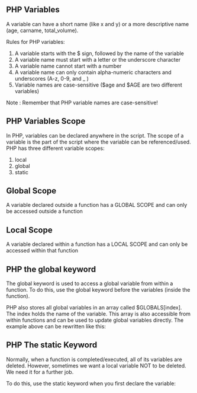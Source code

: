 PHP Variables
--------------
A variable can have a short name (like x and y) or a more descriptive name (age, carname, total_volume).

Rules for PHP variables:
1. A variable starts with the $ sign, followed by the name of the variable
2. A variable name must start with a letter or the underscore character
3. A variable name cannot start with a number
4. A variable name can only contain alpha-numeric characters and underscores (A-z, 0-9, and _ )
5. Variable names are case-sensitive ($age and $AGE are two different variables)

Note : Remember that PHP variable names are case-sensitive!

PHP Variables Scope
--------------------
In PHP, variables can be declared anywhere in the script.
The scope of a variable is the part of the script where the variable can be referenced/used.
PHP has three different variable scopes:

1. local
2. global
3. static

Global Scope
--------------
A variable declared outside a function has a GLOBAL SCOPE and can only be accessed outside a function

Local Scope
------------------
A variable declared within a function has a LOCAL SCOPE and can only be accessed within that function

PHP the global keyword
---------------------------
The global keyword is used to access a global variable from within a function.
To do this, use the global keyword before the variables (inside the function).

PHP also stores all global variables in an array called $GLOBALS[index]. The index holds the name of the variable. This array is also accessible from within functions and can be used to update global variables directly.
The example above can be rewritten like this:

PHP The static Keyword
---------------------------
Normally, when a function is completed/executed, all of its variables are deleted. However, sometimes we want a local variable NOT to be deleted. We need it for a further job.

To do this, use the static keyword when you first declare the variable:

